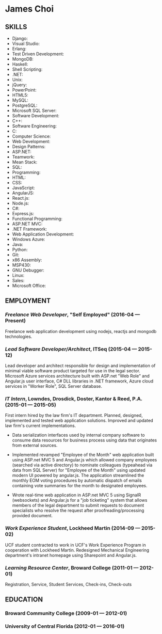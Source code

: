James Choi
============






## SKILLS

  - Django: 
  - Visual Studio: 
  - Erlang: 
  - Test Driven Development: 
  - MongoDB: 
  - Haskell: 
  - Shell Scripting: 
  - .NET: 
  - Unix: 
  - jQuery: 
  - PowerPoint: 
  - HTML5: 
  - MySQL: 
  - PostgreSQL: 
  - Microsoft SQL Server: 
  - Software Development: 
  - C++: 
  - Software Engineering: 
  - C: 
  - Computer Science: 
  - Web Development: 
  - Design Patterns: 
  - ASP.NET: 
  - Teamwork: 
  - Mean Stack: 
  - SQL: 
  - Programming: 
  - HTML: 
  - CSS: 
  - JavaScript: 
  - AngularJS: 
  - React.js: 
  - Node.js: 
  - C#: 
  - Express.js: 
  - Functional Programming: 
  - ASP.NET MVC: 
  - .NET Framework: 
  - Web Application Development: 
  - Windows Azure: 
  - Java: 
  - Python: 
  - Git: 
  - x86 Assembly: 
  - MSP430: 
  - GNU Debugger: 
  - Linux: 
  - Sales: 
  - Microsoft Office: 

## EMPLOYMENT

### *Freelance Web Developer*, "Self Employed" (2016-04 — Present)

Freelance web application development using nodejs, reactjs and mongodb technologies.

### *Lead Software Developer/Architect*, ITSeq (2015-04 — 2015-12)

Lead developer and architect responsible for design and implementation of minimal viable software product targeted for use in the legal sector.  Microsoft Azure services architecture built with ASP.net "Web Role" and Angular.js user interface, C# DLL libraries in .NET framework, Azure cloud services in "Worker Role", SQL Server database.

### *IT Intern*, Lowndes, Drosdick, Doster, Kantor & Reed, P.A. (2015-01 — 2015-05)

First intern hired by the law firm's IT department.  Planned, designed, implemented and tested web application solutions.  Improved and updated law firm's current implementations.

- Data serialization interfaces used by internal company software to consume data resources for business process using data that originates from external sources.

- Implemented revamped "Employee of the Month" web application built using ASP.net MVC 5 and Angular.js which allowed company employees (searched via active directory) to nominate colleagues (typeahead via data from SQL Server) for "Employee of the Month" using updated modern UI powered by angular.js.  The application streamlined the monthly EOM voting procedures by automatic dispatch of emails containing vote summaries for the month to designated employees.

- Wrote real-time web application in ASP.net MVC 5 using SignalR (websockets) and Angular.js for a  "job ticketing" system that allows members of the legal department to submit requests to document specialists who resolve the request after proofreading/processing provided document.

### *Work Experience Student*, Lockheed Martin (2014-09 — 2015-02)

UCF student contracted to work in UCF's Work Experience Program in cooperation with Lockheed Martin.  Redesigned Mechanical Engineering department's intranet homepage using Sharepoint and Angular.js.

### *Learning Resource Center*, Broward College (2011-01 — 2012-01)

Registration, Service, Student Services, Check-ins, Check-outs




## EDUCATION

### Broward Community College (2009-01 — 2012-01)



### University of Central Florida (2012-01 — 2016-01)












